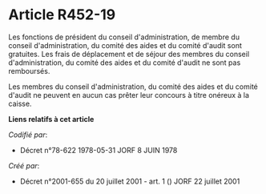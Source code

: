 # Article R452-19

Les fonctions de président du conseil d'administration, de membre du conseil d'administration, du comité des aides et du
comité d'audit sont gratuites. Les frais de déplacement et de séjour des membres du conseil d'administration, du comité des
aides et du comité d'audit ne sont pas remboursés.

Les membres du conseil d'administration, du comité des aides et du comité d'audit ne peuvent en aucun cas prêter leur
concours à titre onéreux à la caisse.

**Liens relatifs à cet article**

_Codifié par_:

  - Décret n°78-622 1978-05-31 JORF 8 JUIN 1978

_Créé par_:

  - Décret n°2001-655 du 20 juillet 2001 - art. 1 () JORF 22 juillet 2001
